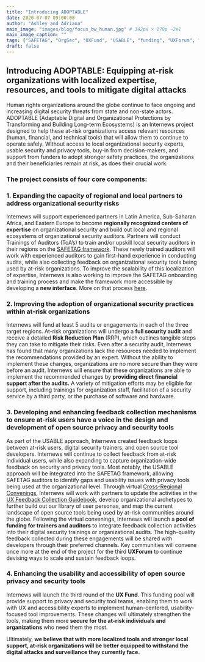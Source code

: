 ```yaml
---
title: "Introducing ADOPTABLE"
date: 2020-07-07 09:00:00
author: "Ashley and Adriana"
main_image: "images/blog/focus_bw_human.jpg" # 342px × 178p ~2x1
main_image_caption: ""
tags: ["SAFETAG", "OrgSec", "UXFund", "USABLE", "funding", "UXForum", "ADOPTABLE"]
draft: false
---
```

## Introducing ADOPTABLE: Equipping at-risk organizations with localized expertise, resources, and tools to mitigate digital attacks

Human rights organizations around the globe continue to face ongoing and increasing digital security threats from state and non-state actors. ADOPTABLE (Adaptable Digital and Organizational Protections by Transforming and Building Long-term Ecosystems) is an Internews project designed to help these at-risk organizations access relevant resources (human, financial, and technical tools) that will allow them to continue to operate safely. Without access to local organizational security experts, usable security and privacy tools, buy-in from decision-makers, and support from funders to adopt stronger safety practices, the organizations and their beneficiaries remain at risk, as does their crucial work.

### The project consists of four core components:

### 1. Expanding the capacity of regional and local partners to address organizational security risks

Internews will support experienced partners in Latin America, Sub-Saharan Africa, and Eastern Europe to become **regionally recognized centers of expertise** on organizational security and build out local and regional ecosystems of organizational security auditors. Partners will conduct Trainings of Auditors (ToA’s) to train and/or upskill local security auditors in their regions on the [SAFETAG framework](https://safetag.org). These newly trained auditors will work with experienced auditors to gain first-hand experience in conducting audits, while also collecting feedback on organizational security tools being used by at-risk organizations. To improve the scalability of this localization of expertise, Internews is also working to improve the SAFETAG onboarding and training process and make the framework more accessible by developing a **new interface**. More on that process [here](https://usable.tools/blog/2020-05-13-safetag-community-call/).

### 2. Improving the adoption of organizational security practices within at-risk organizations

Internews will fund at least 5 audits or engagements in each of the three target regions. At-risk organizations will undergo a **full security audit** and receive a detailed **Risk Reduction Plan** (RRP), which outlines tangible steps they can take to mitigate their risks. Even after a security audit, Internews has found that many organizations lack the resources needed to implement the recommendations provided by an expert. Without the ability to implement these changes, organizations are no more secure than they were before an audit. Internews will ensure that these organizations are able to implement the recommended changes by **providing direct financial support after the audits.** A variety of mitigation efforts may be eligible for support, including trainings for organization staff, facilitation of a security service by a third party, or the purchase of software and hardware.  

### 3. Developing and enhancing feedback collection mechanisms to ensure at-risk users have a voice in the design and development of open source privacy and security tools

As part of the USABLE approach, Internews created feedback loops between at-risk users, digital security trainers, and open source tool developers. Internews will continue to collect feedback from at-risk individual users, while also expanding to capture organization-wide feedback on security and privacy tools. Most notably, the USABLE approach will be integrated into the SAFETAG framework, allowing SAFETAG auditors to identify gaps and usability issues with privacy tools being used at the organizational level. Through virtual [Cross-Regional Convenings](https://usable.tools/blog/2020-04-03-cross-regional-convenings/), Internews will work with partners to update the activities in the [UX Feedback Collection Guidebook](https://usable.tools/guidebook), develop organizational archetypes to further build out our library of user personas, and map the current landscape of open source tools being used by at-risk communities around the globe. Following the virtual convenings, Internews will launch a **pool of funding for trainers and auditors** to integrate feedback collection activities into their digital security trainings or organizational audits. The high-quality feedback collected during these engagements will be shared with developers through their preferred channels. Key communities will convene once more at the end of the project for the third **UXForum** to continue devising ways to scale and sustain feedback loops.

### 4. Enhancing the usability and accessibility of open source privacy and security tools

Internews will launch the third round of the **UX Fund**. This funding pool will provide support to privacy and security tool teams, enabling them to work with UX and accessibility experts to implement human-centered, usability-focused tool improvements. These changes will ultimately strengthen the tools, making them more **secure for the at-risk individuals and organizations** who need them the most.

Ultimately, **we believe that with more localized tools and stronger local support, at-risk organizations will be better equipped to withstand the digital attacks and surveillance they currently face.**
